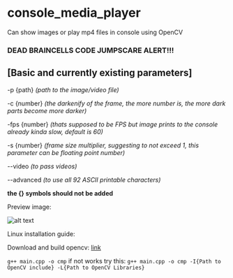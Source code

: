 # console_media_player
Can show images or play mp4 files in console using OpenCV

### DEAD BRAINCELLS CODE JUMPSCARE ALERT!!!

## [Basic and currently existing parameters]

-p {path} *(path to the image/video file)*

-c {number} *(the darkenify of the frame, the more number is, the more dark parts become more darker)*

-fps {number} *(thats supposed to be FPS but image prints to the console already kinda slow, default is 60)*

-s {number} *(frame size multiplier, suggesting to not exceed 1, this parameter can be floating point number)*

--video *(to pass videos)*

--advanced *(to use all 92 ASCII printable characters)*

**the {} symbols should not be added**

Preview image:

![alt text](https://i.ibb.co/0RdCHgST/20-04-2025-203447.jpg)


Linux installation guide:

Download and build opencv: [link](https://docs.opencv.org/4.x/d7/d9f/tutorial_linux_install.html)

`g++ main.cpp -o cmp` if not works try this: `g++ main.cpp -o cmp -I{Path to OpenCV include} -L{Path to OpenCV Libraries}`
